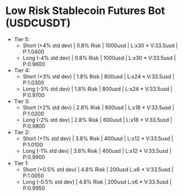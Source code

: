 # Low Risk Stablecoin Futures Bot (USDCUSDT)
* Tier 5:
    - Short (+4% std dev) | 0.8% Risk | 1000usd | L:x30 * V:33.5usd | P:1.0400
    - Long  (-4% std dev) | 0.8% Risk | 1000usd | L:x30 * V:33.5usd | P:0.9600
* Tier 4:
    - Short (+3% std dev) | 1.8% Risk | 800usd | L:x24 * V:33.5usd | P:1.0300
    - Long  (-3% std dev) | 1.8% Risk | 800usd | L:x24 * V:33.5usd | P:0.9700
* Tier 3:
    - Short (+2% std dev) | 2.8% Risk | 600usd | L:x18 * V:33.5usd | P:1.0200
    - Long  (-2% std dev) | 2.8% Risk | 600usd | L:x18 * V:33.5usd | P:0.9800
* Tier 2:
    - Short (+1% std dev) | 3.8% Risk | 400usd | L:x12 * V:33.5usd | P:1.0100
    - Long  (-1% std dev) | 3.8% Risk | 400usd | L:x12 * V:33.5usd | P:0.9900
* Tier 1:
    - Short (+0.5% std dev) | 4.8% Risk | 200usd  L:x6 * V:33.5usd | P:1.0050
    - Long  (-0.5% std dev) | 4.8% Risk | 200usd  L:x6 * V:33.5usd | P:0.9950
